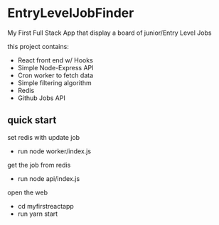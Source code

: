 # EntryLevelJobFinder
My First Full Stack App that display a board of junior/Entry Level Jobs <br/>

this project contains: <br/>
* React front end w/ Hooks <br/>
* Simple Node-Express API  <br/>
* Cron worker to fetch data <br/>
* Simple filtering algorithm <br/>
* Redis <br/>
* Github Jobs API


## quick start

set redis with update job <br/>
- run node worker/index.js <br/>

get the job from redis <br/>
- run node api/index.js <br/>

open the web <br/>
  - cd myfirstreactapp <br/>
  - run yarn start <br/>
